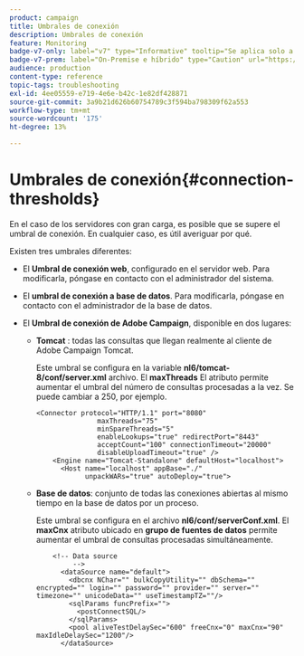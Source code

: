 ```yaml
---
product: campaign
title: Umbrales de conexión
description: Umbrales de conexión
feature: Monitoring
badge-v7-only: label="v7" type="Informative" tooltip="Se aplica solo a Campaign Classic v7"
badge-v7-prem: label="On-Premise e híbrido" type="Caution" url="https://experienceleague.adobe.com/docs/campaign-classic/using/installing-campaign-classic/architecture-and-hosting-models/hosting-models-lp/hosting-models.html?lang=es" tooltip="Se aplica solo a implementaciones On-premise e híbridas"
audience: production
content-type: reference
topic-tags: troubleshooting
exl-id: 4ee05559-e719-4e6e-b42c-1e82df428871
source-git-commit: 3a9b21d626b60754789c3f594ba798309f62a553
workflow-type: tm+mt
source-wordcount: '175'
ht-degree: 13%

---
```


# Umbrales de conexión{#connection-thresholds}



En el caso de los servidores con gran carga, es posible que se supere el umbral de conexión. En cualquier caso, es útil averiguar por qué.

Existen tres umbrales diferentes:

* El **Umbral de conexión web**, configurado en el servidor web. Para modificarla, póngase en contacto con el administrador del sistema.

* El **umbral de conexión a base de datos**. Para modificarla, póngase en contacto con el administrador de la base de datos.

* El **Umbral de conexión de Adobe Campaign**, disponible en dos lugares:

   * **Tomcat** : todas las consultas que llegan realmente al cliente de Adobe Campaign Tomcat.

     Este umbral se configura en la variable **nl6/tomcat-8/conf/server.xml** archivo. El **maxThreads** El atributo permite aumentar el umbral del número de consultas procesadas a la vez. Se puede cambiar a 250, por ejemplo.

     ```
     <Connector protocol="HTTP/1.1" port="8080"
                    maxThreads="75"
                    minSpareThreads="5"
                    enableLookups="true" redirectPort="8443"
                    acceptCount="100" connectionTimeout="20000"
                    disableUploadTimeout="true" />
         <Engine name="Tomcat-Standalone" defaultHost="localhost">
           <Host name="localhost" appBase="./"
                 unpackWARs="true" autoDeploy="true">
     ```

   * **Base de datos**: conjunto de todas las conexiones abiertas al mismo tiempo en la base de datos por un proceso.

     Este umbral se configura en el archivo **nl6/conf/serverConf.xml**. El **maxCnx** atributo ubicado en **grupo de fuentes de datos** permite aumentar el umbral de consultas procesadas simultáneamente.

     ```
         <!-- Data source
              -->
           <dataSource name="default">
             <dbcnx NChar="" bulkCopyUtility="" dbSchema="" encrypted="" login="" password="" provider="" server="" timezone="" unicodeData="" useTimestampTZ=""/>
             <sqlParams funcPrefix="">
               <postConnectSQL/>
             </sqlParams>
             <pool aliveTestDelaySec="600" freeCnx="0" maxCnx="90" maxIdleDelaySec="1200"/>
           </dataSource>
     ```
